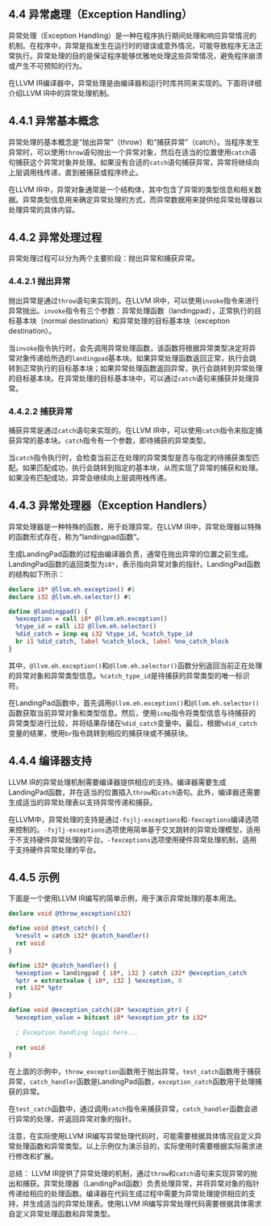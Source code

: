 ## 4.4 异常處理（Exception Handling）

异常处理（Exception Handling）是一种在程序执行期间处理和响应异常情况的机制。在程序中，异常是指发生在运行时的错误或意外情况，可能导致程序无法正常执行。异常处理的目的是保证程序能够优雅地处理这些异常情况，避免程序崩溃或产生不可预知的行为。

在LLVM IR编译器中，异常处理是由编译器和运行时库共同来实现的。下面将详细介绍LLVM IR中的异常处理机制。

## 4.4.1 异常基本概念

异常处理的基本概念是“抛出异常”（throw）和“捕获异常”（catch）。当程序发生异常时，可以使用`throw`语句抛出一个异常对象，然后在适当的位置使用`catch`语句捕获这个异常对象并处理。如果没有合适的`catch`语句捕获异常，异常将继续向上层调用栈传递，直到被捕获或程序终止。

在LLVM IR中，异常对象通常是一个结构体，其中包含了异常的类型信息和相关数据。异常类型信息用来确定异常处理的方式，而异常数据用来提供给异常处理器以处理异常的具体内容。

## 4.4.2 异常处理过程

异常处理过程可以分为两个主要阶段：抛出异常和捕获异常。

### 4.4.2.1 抛出异常

抛出异常是通过`throw`语句来实现的。在LLVM IR中，可以使用`invoke`指令来进行异常抛出。`invoke`指令有三个参数：异常处理函数（landingpad），正常执行的目标基本块（normal destination）和异常处理的目标基本块（exception destination）。

当`invoke`指令执行时，会先调用异常处理函数，该函数将根据异常类型决定将异常对象传递给所选的`landingpad`基本块。如果异常处理函数返回正常，执行会跳转到正常执行的目标基本块；如果异常处理函数返回异常，执行会跳转到异常处理的目标基本块。在异常处理的目标基本块中，可以通过`catch`语句来捕获并处理异常。

### 4.4.2.2 捕获异常

捕获异常是通过`catch`语句来实现的。在LLVM IR中，可以使用`catch`指令来指定捕获异常的基本块。`catch`指令有一个参数，即待捕获的异常类型。

当`catch`指令执行时，会检查当前正在处理的异常类型是否与指定的待捕获类型匹配。如果匹配成功，执行会跳转到指定的基本块，从而实现了异常的捕获和处理。如果没有匹配成功，异常会继续向上层调用栈传递。

## 4.4.3 异常处理器（Exception Handlers）

异常处理器是一种特殊的函数，用于处理异常。在LLVM IR中，异常处理器以特殊的函数形式存在，称为“landingpad函数”。

生成LandingPad函数的过程由编译器负责，通常在抛出异常的位置之前生成。LandingPad函数的返回类型为`i8*`，表示指向异常对象的指针。LandingPad函数的结构如下所示：

```llvm
declare i8* @llvm.eh.exception() #1
declare i32 @llvm.eh.selector() #1

define @landingpad() {
  %exception = call i8* @llvm.eh.exception()
  %type_id = call i32 @llvm.eh.selector()
  %did_catch = icmp eq i32 %type_id, %catch_type_id
  br i1 %did_catch, label %catch_block, label %no_catch_block
}
```

其中，`@llvm.eh.exception()`和`@llvm.eh.selector()`函数分别返回当前正在处理的异常对象和异常类型信息。`%catch_type_id`是待捕获的异常类型的唯一标识符。

在LandingPad函数中，首先调用`@llvm.eh.exception()`和`@llvm.eh.selector()`函数获取当前异常对象和类型信息。然后，使用`icmp`指令将类型信息与待捕获的异常类型进行比较，并将结果存储在`%did_catch`变量中。最后，根据`%did_catch`变量的结果，使用`br`指令跳转到相应的捕获块或不捕获块。

## 4.4.4 编译器支持

LLVM IR的异常处理机制需要编译器提供相应的支持。编译器需要生成LandingPad函数，并在适当的位置插入`throw`和`catch`语句。此外，编译器还需要生成适当的异常处理表以支持异常传递和捕获。

在LLVM中，异常处理的支持是通过`-fsjlj-exceptions`和`-fexceptions`编译选项来控制的。`-fsjlj-exceptions`选项使用简单基于交叉跳转的异常处理模型，适用于不支持硬件异常处理的平台。`-fexceptions`选项使用硬件异常处理机制，适用于支持硬件异常处理的平台。

## 4.4.5 示例

下面是一个使用LLVM IR编写的简单示例，用于演示异常处理的基本用法。

```llvm
declare void @throw_exception(i32)

define void @test_catch() {
  %result = catch i32* @catch_handler()
  ret void
}

define i32* @catch_handler() {
  %exception = landingpad { i8*, i32 } catch i32* @exception_catch
  %ptr = extractvalue { i8*, i32 } %exception, 0
  ret i32* %ptr
}

define void @exception_catch(i8* %exception_ptr) {
  %exception_value = bitcast i8* %exception_ptr to i32*
  
  ; Exception handling logic here...
  
  ret void
}
```

在上面的示例中，`throw_exception`函数用于抛出异常，`test_catch`函数用于捕获异常，`catch_handler`函数是LandingPad函数，`exception_catch`函数用于处理捕获的异常。

在`test_catch`函数中，通过调用`catch`指令来捕获异常，`catch_handler`函数会进行异常的处理，并返回异常对象的指针。

注意，在实际使用LLVM IR编写异常处理代码时，可能需要根据具体情况自定义异常处理函数和异常类型。以上示例仅为演示目的，实际使用时需要根据实际需求进行修改和扩展。

总结：
LLVM IR提供了异常处理的机制，通过`throw`和`catch`语句来实现异常的抛出和捕获。异常处理器（LandingPad函数）负责处理异常，并将异常对象的指针传递给相应的处理函数。编译器在代码生成过程中需要为异常处理提供相应的支持，并生成适当的异常处理表。使用LLVM IR编写异常处理代码需要根据具体需求自定义异常处理函数和异常类型。